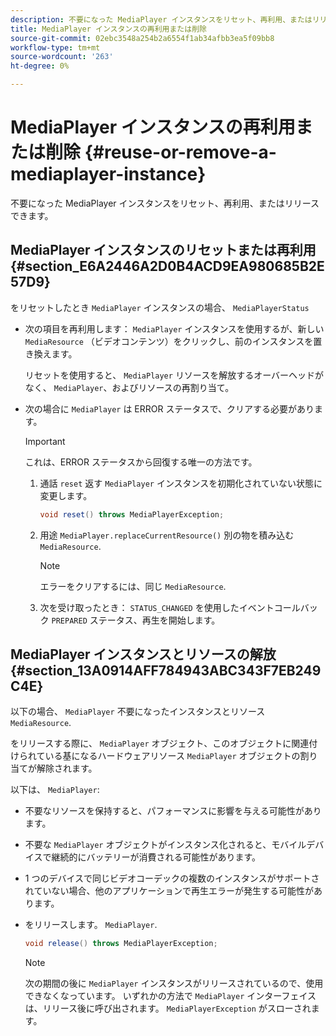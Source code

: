 ```yaml
---
description: 不要になった MediaPlayer インスタンスをリセット、再利用、またはリリースできます。
title: MediaPlayer インスタンスの再利用または削除
source-git-commit: 02ebc3548a254b2a6554f1ab34afbb3ea5f09bb8
workflow-type: tm+mt
source-wordcount: '263'
ht-degree: 0%

---
```


# MediaPlayer インスタンスの再利用または削除 {#reuse-or-remove-a-mediaplayer-instance}

不要になった MediaPlayer インスタンスをリセット、再利用、またはリリースできます。

## MediaPlayer インスタンスのリセットまたは再利用 {#section_E6A2446A2D0B4ACD9EA980685B2E57D9}

をリセットしたとき `MediaPlayer` インスタンスの場合、 `MediaPlayerStatus`

* 次の項目を再利用します： `MediaPlayer` インスタンスを使用するが、新しい `MediaResource` （ビデオコンテンツ）をクリックし、前のインスタンスを置き換えます。

  リセットを使用すると、 `MediaPlayer` リソースを解放するオーバーヘッドがなく、 `MediaPlayer`、およびリソースの再割り当て。

* 次の場合に `MediaPlayer` は ERROR ステータスで、クリアする必要があります。

  >[!IMPORTANT]
  >
  >これは、ERROR ステータスから回復する唯一の方法です。

   1. 通話 `reset` 返す `MediaPlayer` インスタンスを初期化されていない状態に変更します。

      ```java
      void reset() throws MediaPlayerException; 
      ```

   1. 用途 `MediaPlayer.replaceCurrentResource()` 別の物を積み込む `MediaResource`.

      >[!NOTE]
      >
      >エラーをクリアするには、同じ `MediaResource`.

   1. 次を受け取ったとき： `STATUS_CHANGED` を使用したイベントコールバック `PREPARED` ステータス、再生を開始します。

## MediaPlayer インスタンスとリソースの解放 {#section_13A0914AFF784943ABC343F7EB249C4E}

以下の場合、 `MediaPlayer` 不要になったインスタンスとリソース `MediaResource`.

をリリースする際に、 `MediaPlayer` オブジェクト、このオブジェクトに関連付けられている基になるハードウェアリソース `MediaPlayer` オブジェクトの割り当てが解除されます。

以下は、 `MediaPlayer`:

* 不要なリソースを保持すると、パフォーマンスに影響を与える可能性があります。
* 不要な `MediaPlayer` オブジェクトがインスタンス化されると、モバイルデバイスで継続的にバッテリーが消費される可能性があります。
* 1 つのデバイスで同じビデオコーデックの複数のインスタンスがサポートされていない場合、他のアプリケーションで再生エラーが発生する可能性があります。

* をリリースします。 `MediaPlayer`.

  ```java
  void release() throws MediaPlayerException;
  ```

  >[!NOTE]
  >
  >次の期間の後に `MediaPlayer` インスタンスがリリースされているので、使用できなくなっています。 いずれかの方法で `MediaPlayer` インターフェイスは、リリース後に呼び出されます。 `MediaPlayerException` がスローされます。
